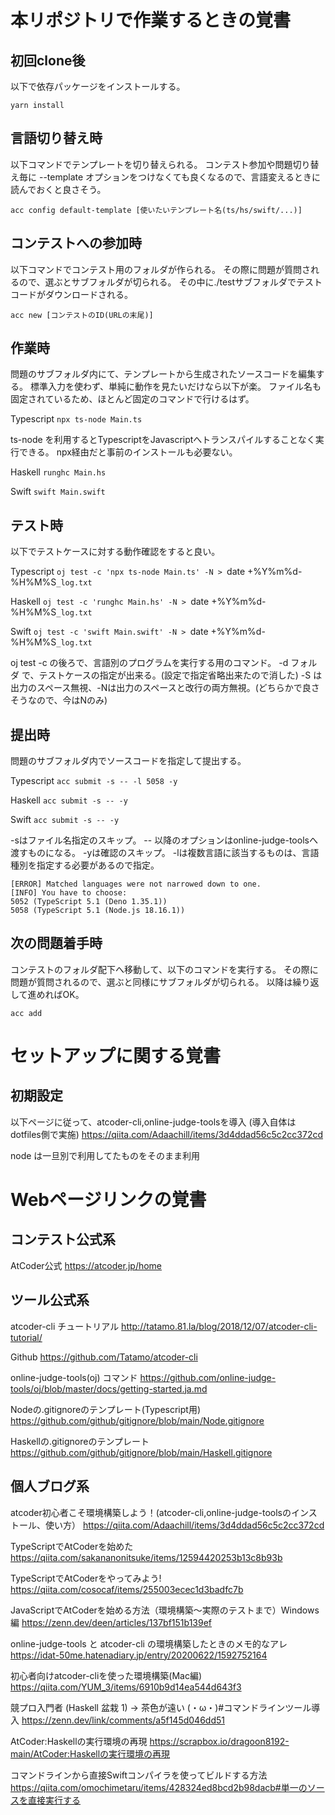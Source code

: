 # 本リポジトリで作業するときの覚書

## 初回clone後

以下で依存パッケージをインストールする。

`yarn install`

## 言語切り替え時

以下コマンドでテンプレートを切り替えられる。
コンテスト参加や問題切り替え毎に --template オプションをつけなくても良くなるので、言語変えるときに読んでおくと良さそう。

`acc config default-template [使いたいテンプレート名(ts/hs/swift/...)]`

## コンテストへの参加時

以下コマンドでコンテスト用のフォルダが作られる。
その際に問題が質問されるので、選ぶとサブフォルダが切られる。
その中に./testサブフォルダでテストコードがダウンロードされる。

`acc new [コンテストのID(URLの末尾)]`

## 作業時

問題のサブフォルダ内にて、テンプレートから生成されたソースコードを編集する。
標準入力を使わず、単純に動作を見たいだけなら以下が楽。
ファイル名も固定されているため、ほとんど固定のコマンドで行けるはず。

Typescript
`npx ts-node Main.ts`

ts-node を利用するとTypescriptをJavascriptへトランスパイルすることなく実行できる。
npx経由だと事前のインストールも必要ない。

Haskell
`runghc Main.hs`

Swift
`swift Main.swift`

## テスト時
以下でテストケースに対する動作確認をすると良い。

Typescript
`oj test -c 'npx ts-node Main.ts' -N > `date +%Y%m%d-%H%M%S`_log.txt`

Haskell
`oj test -c 'runghc Main.hs' -N > `date +%Y%m%d-%H%M%S`_log.txt`

Swift
`oj test -c 'swift Main.swift' -N > `date +%Y%m%d-%H%M%S`_log.txt`

oj test -c の後ろで、言語別のプログラムを実行する用のコマンド。
-d フォルダ で、テストケースの指定が出来る。(設定で指定省略出来たので消した)
-S は出力のスペース無視、-Nは出力のスペースと改行の両方無視。(どちらかで良さそうなので、今はNのみ)

## 提出時

問題のサブフォルダ内でソースコードを指定して提出する。

Typescript
`acc submit -s -- -l 5058 -y`

Haskell
`acc submit -s -- -y`

Swift
`acc submit -s -- -y`

-sはファイル名指定のスキップ。
-- 以降のオプションはonline-judge-toolsへ渡すものになる。
-yは確認のスキップ。
-lは複数言語に該当するものは、言語種別を指定する必要があるので指定。
```
[ERROR] Matched languages were not narrowed down to one.
[INFO] You have to choose:
5052 (TypeScript 5.1 (Deno 1.35.1))
5058 (TypeScript 5.1 (Node.js 18.16.1))
```

## 次の問題着手時

コンテストのフォルダ配下へ移動して、以下のコマンドを実行する。
その際に問題が質問されるので、選ぶと同様にサブフォルダが切られる。
以降は繰り返して進めればOK。

`acc add`

# セットアップに関する覚書

## 初期設定

以下ページに従って、atcoder-cli,online-judge-toolsを導入
(導入自体はdotfiles側で実施)
https://qiita.com/Adaachill/items/3d4ddad56c5c2cc372cd

node は一旦別で利用してたものをそのまま利用

# Webページリンクの覚書

## コンテスト公式系

AtCoder公式
https://atcoder.jp/home

## ツール公式系

atcoder-cli チュートリアル
http://tatamo.81.la/blog/2018/12/07/atcoder-cli-tutorial/

Github
https://github.com/Tatamo/atcoder-cli

online-judge-tools(oj) コマンド
https://github.com/online-judge-tools/oj/blob/master/docs/getting-started.ja.md

Nodeの.gitignoreのテンプレート(Typescript用)
https://github.com/github/gitignore/blob/main/Node.gitignore

Haskellの.gitignoreのテンプレート
https://github.com/github/gitignore/blob/main/Haskell.gitignore

## 個人ブログ系

atcoder初心者こそ環境構築しよう！(atcoder-cli,online-judge-toolsのインストール、使い方）
https://qiita.com/Adaachill/items/3d4ddad56c5c2cc372cd

TypeScriptでAtCoderを始めた
https://qiita.com/sakananonitsuke/items/12594420253b13c8b93b

TypeScriptでAtCoderをやってみよう!
https://qiita.com/cosocaf/items/255003ecec1d3badfc7b

JavaScriptでAtCoderを始める方法（環境構築～実際のテストまで）Windows編
https://zenn.dev/deen/articles/137bf151b139ef

online-judge-tools と atcoder-cli の環境構築したときのメモ的なアレ
https://idat-50me.hatenadiary.jp/entry/20200622/1592752164

初心者向けatcoder-cliを使った環境構築(Mac編)
https://qiita.com/YUM_3/items/6910b9d14ea544d643f3

競プロ入門者 (Haskell 盆栽 1) → 茶色が遠い (・ω・)#コマンドラインツール導入
https://zenn.dev/link/comments/a5f145d046dd51

AtCoder:Haskellの実行環境の再現
https://scrapbox.io/dragoon8192-main/AtCoder:Haskellの実行環境の再現

コマンドラインから直接Swiftコンパイラを使ってビルドする方法
https://qiita.com/omochimetaru/items/428324ed8bcd2b98dacb#単一のソースを直接実行する

